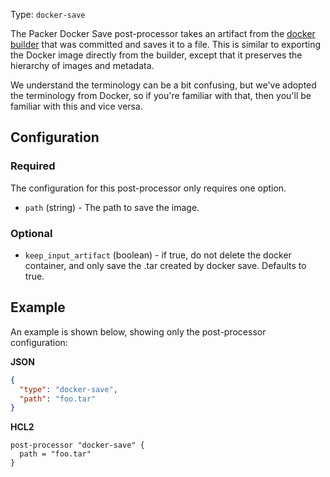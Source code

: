 Type: `docker-save`

The Packer Docker Save post-processor takes an artifact from the [docker
builder](/packer/integrations/BrandonRomano/docker) that was committed and saves it to a file.
This is similar to exporting the Docker image directly from the builder, except
that it preserves the hierarchy of images and metadata.

We understand the terminology can be a bit confusing, but we've adopted the
terminology from Docker, so if you're familiar with that, then you'll be
familiar with this and vice versa.

## Configuration

### Required

The configuration for this post-processor only requires one option.

- `path` (string) - The path to save the image.

### Optional

- `keep_input_artifact` (boolean) - if true, do not delete the docker
  container, and only save the .tar created by docker save. Defaults to true.

## Example

An example is shown below, showing only the post-processor configuration:

**JSON**

```json
{
  "type": "docker-save",
  "path": "foo.tar"
}
```

**HCL2**

```hcl
post-processor "docker-save" {
  path = "foo.tar"
}
```
